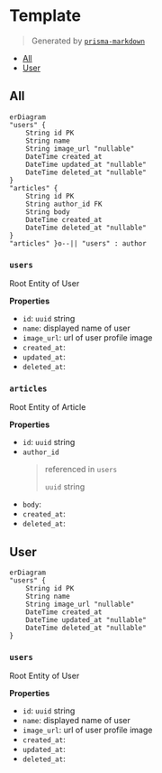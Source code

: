 # Template

> Generated by [`prisma-markdown`](https://github.com/samchon/prisma-markdown)

-   [All](#all)
-   [User](#user)

## All

```mermaid
erDiagram
"users" {
    String id PK
    String name
    String image_url "nullable"
    DateTime created_at
    DateTime updated_at "nullable"
    DateTime deleted_at "nullable"
}
"articles" {
    String id PK
    String author_id FK
    String body
    DateTime created_at
    DateTime deleted_at "nullable"
}
"articles" }o--|| "users" : author
```

### `users`

Root Entity of User

**Properties**

-   `id`: `uuid` string
-   `name`: displayed name of user
-   `image_url`: url of user profile image
-   `created_at`:
-   `updated_at`:
-   `deleted_at`:

### `articles`

Root Entity of Article

**Properties**

-   `id`: `uuid` string
-   `author_id`
    > referenced in `users`
    >
    > `uuid` string
-   `body`:
-   `created_at`:
-   `deleted_at`:

## User

```mermaid
erDiagram
"users" {
    String id PK
    String name
    String image_url "nullable"
    DateTime created_at
    DateTime updated_at "nullable"
    DateTime deleted_at "nullable"
}
```

### `users`

Root Entity of User

**Properties**

-   `id`: `uuid` string
-   `name`: displayed name of user
-   `image_url`: url of user profile image
-   `created_at`:
-   `updated_at`:
-   `deleted_at`:
